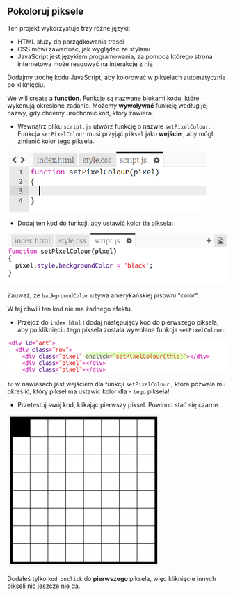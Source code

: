## Pokoloruj piksele

Ten projekt wykorzystuje trzy różne języki:

+ HTML służy do porządkowania treści
+ CSS mówi zawartość, jak wyglądać ze stylami
+ JavaScript jest językiem programowania, za pomocą którego strona internetowa może reagować na interakcję z nią

Dodajmy trochę kodu JavaScript, aby kolorować w pikselach automatycznie po kliknięciu.

We will create a **function**. Funkcje są nazwane blokami kodu, które wykonują określone zadanie. Możemy **wywoływać** funkcję według jej nazwy, gdy chcemy uruchomić kod, który zawiera.

+ Wewnątrz pliku `script.js` utwórz funkcję o nazwie `setPixelColour`. Funkcja `setPixelColour` musi przyjąć `piksel` jako **wejście** , aby mógł zmienić kolor tego piksela.

![Utwórz funkcję](images/create-function.png)

+ Dodaj ten kod do funkcji, aby ustawić kolor tła piksela:

![zrzut ekranu](images/pixel-art-set-pixel-colour.png)

Zauważ, że `backgroundColor` używa amerykańskiej pisowni "color".

W tej chwili ten kod nie ma żadnego efektu.

+ Przejdź do `index.html` i dodaj następujący kod do pierwszego piksela, aby po kliknięciu tego piksela została wywołana funkcja `setPixelColour`:

![zrzut ekranu](images/pixel-art-onclick.png)

`to` w nawiasach jest wejściem dla funkcji `setPixelColour` , która pozwala mu określić, który piksel ma ustawić kolor dla - `tego` piksela!

+ Przetestuj swój kod, klikając pierwszy piksel. Powinno stać się czarne.

![zrzut ekranu](images/pixel-art-black.png)

Dodałeś tylko `kod onclick` do **pierwszego** piksela, więc kliknięcie innych pikseli nic jeszcze nie da.